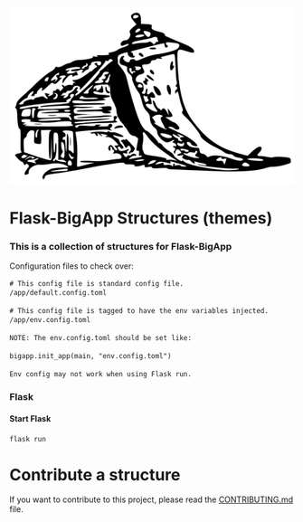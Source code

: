 ![](https://github.com/CheeseCake87/Flask-BigApp-Structures/blob/master/app/blueprints/www/static/Flask-BigApp-Structures.svg)  

# Flask-BigApp Structures (themes)
### This is a collection of structures for Flask-BigApp

Configuration files to check over:
```text
# This config file is standard config file.
/app/default.config.toml

# This config file is tagged to have the env variables injected.
/app/env.config.toml

NOTE: The env.config.toml should be set like: 

bigapp.init_app(main, "env.config.toml") 

Env config may not work when using Flask run.
```

### Flask

#### Start Flask
```
flask run
```

# Contribute a structure
If you want to contribute to this project, please read the [CONTRIBUTING.md](CONTRIBUTING.md) file.